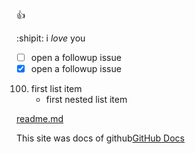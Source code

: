 :+1:

:shipit:
i _love_ you

- [ ] open a followup issue
- [x] open a followup issue

100. first list item
     - first nested list item
     
[readme.md](../README.md)

This site was docs of github[GitHub Docs](https://docs.github.com)
